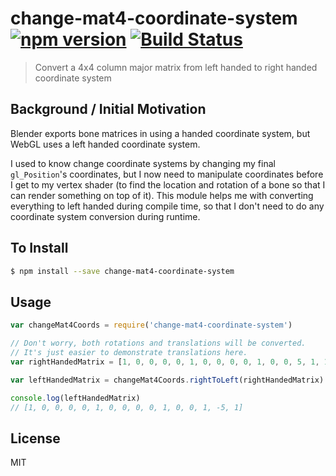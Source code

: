 change-mat4-coordinate-system [![npm version](https://badge.fury.io/js/change-mat4-coordinate-system.svg)](http://badge.fury.io/js/change-mat4-coordinate-system) [![Build Status](https://travis-ci.org/chinedufn/change-mat4-coordinate-system.svg?branch=master)](https://travis-ci.org/chinedufn/change-mat4-coordinate-system)
===============

> Convert a 4x4 column major matrix from left handed to right handed coordinate system

## Background / Initial Motivation

Blender exports bone matrices in using a handed coordinate system, but WebGL uses a left handed coordinate system.

I used to know change coordinate systems by changing my final `gl_Position`'s coordinates, but I now need to manipulate
coordinates before I get to my vertex shader (to find the location and rotation of a bone so that I can render something
on top of it).
This module helps me with converting everything to left handed during compile time, so that I don't need to do any
coordinate system conversion during runtime.

## To Install

```sh
$ npm install --save change-mat4-coordinate-system
```

## Usage

```js
var changeMat4Coords = require('change-mat4-coordinate-system')

// Don't worry, both rotations and translations will be converted.
// It's just easier to demonstrate translations here.
var rightHandedMatrix = [1, 0, 0, 0, 0, 1, 0, 0, 0, 0, 1, 0, 0, 5, 1, 1]

var leftHandedMatrix = changeMat4Coords.rightToLeft(rightHandedMatrix)

console.log(leftHandedMatrix)
// [1, 0, 0, 0, 0, 1, 0, 0, 0, 0, 1, 0, 0, 1, -5, 1]
```

## License

MIT
